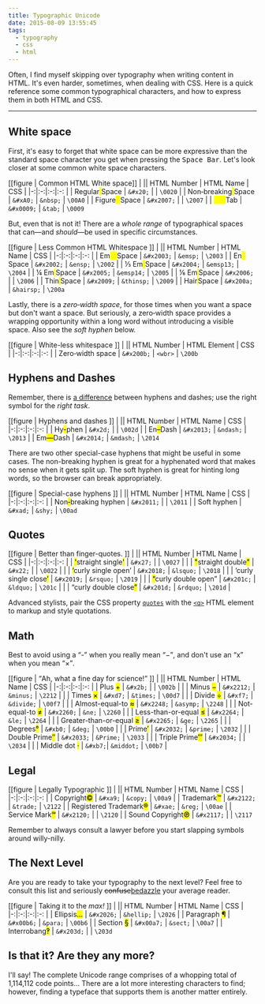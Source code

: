 ```yaml
---
title: Typographic Unicode
date: 2015-08-09 13:55:45
tags:
  - typography
  - css
  - html
---
```


Often, I find myself skipping over typography when writing content in HTML. It's even harder, sometimes, when dealing with CSS. Here is a quick reference some common typographical characters, and how to express them in both HTML and CSS.

<!-- more -->
***

## White space

First, it's easy to forget that white space can be more expressive than the standard space character you get when pressing the <kbd>Space Bar</kbd>. Let's look closer at some common white space characters.

[[figure | Common HTML White space]]
| || HTML Number | HTML Name | CSS
| |-:|:-:|:-:|:-:
| | Regular<mark>&#x0020;</mark>Space | `&#x20;` | | `\0020`
| | Non&#x2011;breaking<mark>&nbsp;</mark>Space | `&#xA0;` | `&nbsp;` | `\00A0`
| | Figure<mark>&#x2007;</mark>Space | `&#x2007;` | | `\2007`
| | <mark style="white-space:pre;">&#x0009;</mark>Tab | `&#x0009;` | `&tab;` | `\0009`

But, even that is not it! There are a *whole range* of typographical spaces that can&mdash;and *should*&mdash;be used in specific circumstances.

[[figure | Less Common HTML Whitespace ]]
| || HTML Number  | HTML Name | CSS
| |-:|:-:|:-:|:-:
| | Em<mark>&#x2003;</mark>Space | `&#x2003;` | `&emsp;` | `\2003`
| | En<mark>&#x2002;</mark>Space | `&#x2002;` | `&ensp;` | `\2002`
| | &#x2153;&nbsp;Em<mark>&#x2004;</mark>Space | `&#x2004;` | `&emsp13;` | `\2004`
| | &frac14;&nbsp;Em<mark>&#x2005;</mark>Space | `&#x2005;` | `&emsp14;` | `\2005`
| | &#x2159;&nbsp;Em<mark>&#x2006;</mark>Space | `&#x2006;` | | `\2006`
| | Thin<mark>&#x2009;</mark>Space | `&#x2009;` | `&thinsp;` | `\2009`
| | Hair<mark>&#x200A;</mark>Space | `&#x200a;` | `&hairsp;` | `\200a`

Lastly, there is a *zero&#8209;width space*, for those times when you want a space but don't want a space. But seriously, a zero&#8209;width space provides a wrapping opportunity within a long word without introducing a visible space. Also see the *soft hyphen* below.

[[figure | White-less whitespace ]]
| || HTML Number  | HTML Element | CSS
| |-:|:-:|:-:|:-:
| | Z<wbr>e<wbr>r<wbr>o&#8209;width space | `&#x200b;` | `<wbr>` | `\200b`

## Hyphens and Dashes

Remember, there is [a difference](http://practicaltypography.com/hyphens-and-dashes.html) between hyphens and dashes; use the right symbol for the *right task*.

[[figure | Hyphens and dashes ]]
| || HTML Number  | HTML Name | CSS
| |-:|:-:|:-:|:-:
| | Hy<mark>-</mark>phen | `&#x2d;` | | `\002d`
| | En<mark>&ndash;</mark>Dash | `&#x2013;` | `&ndash;` | `\2013`
| | Em<mark>&mdash;</mark>Dash | `&#x2014;` | `&mdash;` | `\2014`

There are two other special-case hyphens that might be useful in some cases. The non-breaking hyphen is great for a hyphenated word that makes no sense when it gets split up. The soft hyphen is great for hinting long words, so the browser can break appropriately.

[[figure | Special-case hyphens ]]
| || HTML Number  | HTML Name | CSS
| |-:|:-:|:-:|:-:
| | Non<mark>&#x2011;</mark>breaking hyphen | `&#x2011;` | | `\2011`
| | Soft hy&shy;phen         | `&#xad;` | `&shy;` | `\00ad`

## Quotes

[[figure | Better than finger-quotes. ]]
| || HTML Number  | HTML Name | CSS
| |-:|:-:|:-:|:-:
| | <mark>&#x0027;</mark>straight single<mark>&#x0027;</mark> | `&#x27;` | | `\0027` |
| | <mark>&#x0022;</mark>straight double<mark>&#x0022;</mark>  | `&#x22;` | | `\0022` |
| | <mark>&lsquo;</mark>curly single open&rsquo; | `&#x2018;` | `&lsquo;` | `\2018` |
| | &lsquo;curly single close<mark>&rsquo;</mark> | `&#x2019;` | `&rsquo;` | `\2019` |
| | <mark>&ldquo;</mark>curly double open&rdquo; | `&#x201c;` | `&ldquo;` | `\201c` |
| | &ldquo;curly double close<mark>&rdquo;</mark> | `&#x201d;` | `&rdquo;` | `\201d` |

Advanced stylists, pair the CSS property [`quotes`](https://developer.mozilla.org/en-US/docs/Web/CSS/quotes) with the [`<q>`](https://developer.mozilla.org/en-US/docs/Web/HTML/Element/q) HTML element to markup and style quotations.

## Math

Best to avoid using a <q>-</q> when you really mean <q>&minus;</q>, and don't use an <q>x</q> when you mean
<q>&times;</q>.

[[figure | <q>Ah, what a fine day for science!</q> ]]
| || HTML Number  | HTML Name | CSS
| |-:|:-:|:-:|:-:
| | Plus <mark>+</mark> | `&#x2b;` | | `\002b` |
| | Minus <mark>&minus;</mark> | `&#x2212;` | `&minus;` | `\2212` |
| | Times <mark>&times;</mark> | `&#xd7;` | `&times;` | `\00d7` |
| | Divide <mark>&divide;</mark> | `&#xf7;` | `&divide;` | `\00f7` |
| | Almost-equal-to <mark>&asymp;</mark> | `&#x2248;` | `&asymp;` | `\2248` |
| | Not-equal-to <mark>&ne;</mark> | `&#x2260;` | `&ne;` | `\2260` |
| | Less-than-or-equal <mark>&le;</mark> | `&#x2264;` | `&le;` | `\2264` |
| | Greater-than-or-equal <mark>&ge;</mark> | `&#x2265;` | `&ge;` | `\2265` |
| | Degrees<mark>&deg;</mark> | `&#xb0;` | `&deg;` | `\00b0` |
| | Prime<mark>&prime;</mark> | `&#x2032;` | `&prime;` | `\2032` |
| | Double Prime<mark>&Prime;</mark> | `&#x2033;` | `&Prime;` | `\2033` |
| | Triple Prime<mark>&#x2034;</mark> | `&#x2034;` | | `\2034` |
| | Middle dot <mark>&middot;</mark> | `&#xb7;`| `&middot;` | `\00b7` | 

## Legal

[[figure | Legally Typographic ]]
| || HTML Number  | HTML Name | CSS
| |-:|:-:|:-:|:-:
| | Copyright<mark>&copy;</mark> | `&#xa9;` | `&copy;` | `\00a9`
| | Trademark<mark>&trade;</mark> | `&#x2122;` | `&trade;` | `\2122`
| | Registered Trademark<mark>&reg;</mark> | `&#xae;` | `&reg;` | `\00ae`
| | Service Mark<mark>&#x2120;</mark> | `&#x2120;` | | `\2120`
| | Sound Copyright<mark>&#x2117;</mark> | `&#x2117;` | | `\2117`

Remember to always consult a lawyer before you start slapping symbols around willy-nilly.

## The Next Level

Are you are ready to take your typography to the next level? Feel free to consult this list and seriously ~~confuse~~<ins>bedazzle</ins> your average reader.

[[figure | Taking it to the *max!* ]]
| || HTML Number  | HTML Name | CSS
| |-:|:-:|:-:|:-:
| | Ellipsis<mark>&hellip;</mark> | `&#x2026;` | `&hellip;` | `\2026`
| | Paragraph <mark>&para;</mark> | `&#x00b6;` | `&para;` | `\00b6`
| | Section <mark>&sect;</mark> | `&#x00a7;` | `&sect;` | `\00a7`
| | Interrobang<mark>&#x203d;</mark> | `&#x203d;` | | `\203d`

## Is that it? Are they any more?

I'll say! The complete Unicode range comprises of a whopping total of 1,114,112 code points... There are a lot more interesting characters to find; however, finding a typeface that supports them is another matter entirely.
